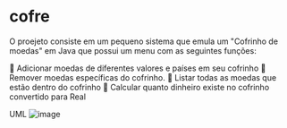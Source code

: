 # cofre
O proejeto consiste em um pequeno sistema que emula um "Cofrinho  de moedas" em Java que possui um menu com as seguintes funções:

 Adicionar moedas de diferentes valores e países em seu cofrinho 
 Remover moedas específicas do cofrinho. 
 Listar todas as moedas que estão dentro do cofrinho 
 Calcular quanto dinheiro existe no cofrinho convertido para Real

UML
![image](https://github.com/ghabrielAxe/cofre/assets/108088098/a470967f-054b-46a6-a98e-992f190ad0d5)
